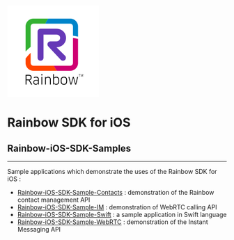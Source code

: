 ![Rainbow](images/logo_rainbow.png)

# Rainbow SDK for iOS
 
## Rainbow-iOS-SDK-Samples
---

Sample applications which demonstrate the uses of the Rainbow SDK for iOS :

- [Rainbow-iOS-SDK-Sample-Contacts](https://github.com/Rainbow-CPaaS/Rainbow-iOS-SDK-Samples/tree/master/Rainbow-iOS-SDK-Sample-Contacts) : demonstration of the Rainbow contact management API
- [Rainbow-iOS-SDK-Sample-IM](https://github.com/Rainbow-CPaaS/Rainbow-iOS-SDK-Samples/tree/master/Rainbow-iOS-SDK-Sample-IM) : demonstration of WebRTC calling API
- [Rainbow-iOS-SDK-Sample-Swift](https://github.com/Rainbow-CPaaS/Rainbow-iOS-SDK-Samples/tree/master/Rainbow-iOS-SDK-Sample-Swift) : a sample application in Swift language
- [Rainbow-iOS-SDK-Sample-WebRTC](https://github.com/Rainbow-CPaaS/Rainbow-iOS-SDK-Samples/tree/master/Rainbow-iOS-SDK-Sample-WebRTC) : demonstration of the Instant Messaging API



